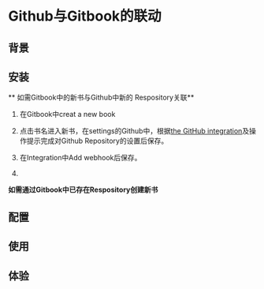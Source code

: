 # Github与Gitbook的联动

## 背景

## 安装
**
如需Gitbook中的新书与Github中新的 Respository关联**

1. 在Gitbook中creat a new book
2. 点击书名进入新书，在settings的Github中，根据[the GitHub integration](https://help.gitbook.com/github/index.html)及操作提示完成对Github Repository的设置后保存。
3. 在Integration中Add webhook后保存。



4. 

**如需通过Gitbook中已存在Respository创建新书**


## 配置

## 使用

## 体验

